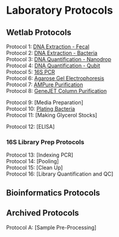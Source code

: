 # Laboratory Protocols

## Wetlab Protocols
Protocol 1: [DNA Extraction - Fecal](https://github.com/sjc6663/Protocols/blob/main/DNA_Extraction_Microbiome_Fecal.md)  
Protocol 2: [DNA Extraction - Bacteria](https://github.com/sjc6663/Protocols/blob/main/DNA_Extraction_Bacteria.md)  
Protocol 3: [DNA Quantification - Nanodrop](https://github.com/sjc6663/Protocols/blob/main/Quantification_Nanodrop.md)  
Protocol 4: [DNA Quantification - Qubit](https://github.com/sjc6663/Protocols/blob/main/wetlab-protocols/Quantification_Qubit.md)  
Protocol 5: [16S PCR](https://github.com/sjc6663/Protocols/blob/main/16S_PCR.md)  
Protocol 6: [Agarose Gel Electrophoresis](https://github.com/sjc6663/Protocols/blob/main/wetlab-protocols/Gel-Electrophoresis.md)  
Protocol 7: [AMPure Purification](https://github.com/sjc6663/Protocols/blob/main/wetlab-protocols/Ampure-purification.md)  
Protocol 8: [GeneJET Column Purification](https://github.com/sjc6663/Protocols/blob/main/wetlab-protocols/Column-purification.md)  

Protocol 9: [Media Preparation]  
Protocol 10: [Plating Bacteria](https://github.com/sjc6663/Protocols/blob/main/wetlab-protocols/Plating-bacteria.md)  
Protocol 11: [Making Glycerol Stocks]  


Protocol 12: [ELISA]  

### 16S Library Prep Protocols  
Protocol 13: [Indexing PCR]  
Protocol 14: [Pooling]  
Protocol 15: [Clean Up]  
Protocol 16: [Library Quantification and QC]  

## Bioinformatics Protocols


## Archived Protocols
Protocol A: [Sample Pre-Processing]
